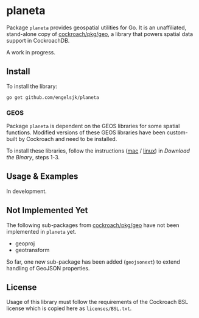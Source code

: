 # planeta

Package ```planeta``` provides geospatial utilities for Go. It is an unaffiliated, stand-alone copy of [cockroach/pkg/geo](https://github.com/cockroachdb/cockroach/tree/master/pkg/geo), a library that powers spatial data support in CockroachDB.

A work in progress.

## Install

To install the library:

```go get github.com/engelsjk/planeta```

### GEOS

Package ```planeta``` is dependent on the GEOS libraries for some spatial functions. Modified versions of these GEOS libraries have been custom-built by Cockroach and need to be installed.

To install these libraries, follow the instructions ([mac](https://www.cockroachlabs.com/docs/stable/install-cockroachdb-mac.html) / [linux](https://www.cockroachlabs.com/docs/stable/install-cockroachdb-linux.html)) in *Download the Binary*, steps 1-3.

## Usage & Examples

In development.

## Not Implemented Yet

The following sub-packages from [cockroach/pkg/geo](https://github.com/cockroachdb/cockroach/tree/master/pkg/geo) have not been implemented in ```planeta``` yet.

* geoproj
* geotransform

So far, one new sub-package has been added (```geojsonext```) to extend handling of GeoJSON properties.

## License

Usage of this library must follow the requirements of the Cockroach BSL license which is copied here as ```licenses/BSL.txt```.
